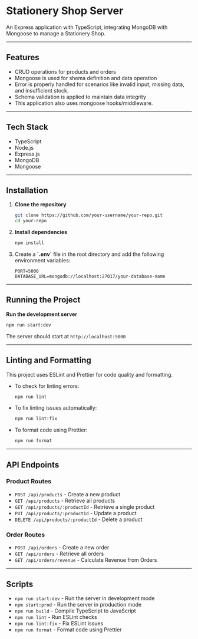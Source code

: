 # Stationery Shop Server

An Express application with TypeScript, integrating MongoDB with Mongoose to manage a Stationery Shop.

---

## Features

- CRUD operations for products and orders
- Mongoose is used for shema definition and data operation
- Error is properly handled for scenarios like invalid input, missing data, and insufficient stock.
- Schema validation is applied to maintain data integrity
- This application also uses mongoose hooks/middleware.

---

## Tech Stack

- TypeScript
- Node.js
- Express.js
- MongoDB
- Mongoose

---

## Installation

1. **Clone the repository**

   ```sh
   git clone https://github.com/your-username/your-repo.git
   cd your-repo
   ```

2. **Install dependencies**

   ```sh
   npm install
   ```

3. Create a **\`.env\`** file in the root directory and add the following environment variables:

   ```env
   PORT=5000
   DATABASE_URL=mongodb://localhost:27017/your-database-name
   ```

---

## Running the Project

**Run the development server**

```sh
npm run start:dev
```

The server should start at `http://localhost:5000`

---

## Linting and Formatting

This project uses ESLint and Prettier for code quality and formatting.

- To check for linting errors:
  ```sh
  npm run lint
  ```
- To fix linting issues automatically:
  ```sh
  npm run lint:fix
  ```
- To format code using Prettier:
  ```sh
  npm run format
  ```

---

## API Endpoints

### Product Routes

- `POST /api/products` - Create a new product
- `GET /api/products` - Retrieve all products
- `GET /api/products/:productId` - Retrieve a single product
- `PUT /api/products/:productId` - Update a product
- `DELETE /api/products/:productId` - Delete a product

### Order Routes

- `POST /api/orders` - Create a new order
- `GET /api/orders` - Retrieve all orders
- `GET /api/orders/revenue` - Calculate Revenue from Orders

---

## Scripts

- `npm run start:dev` - Run the server in development mode
- `npm start:prod` - Run the server in production mode
- `npm run build` - Compile TypeScript to JavaScript
- `npm run lint` - Run ESLint checks
- `npm run lint:fix` - Fix ESLint issues
- `npm run format` - Format code using Prettier
